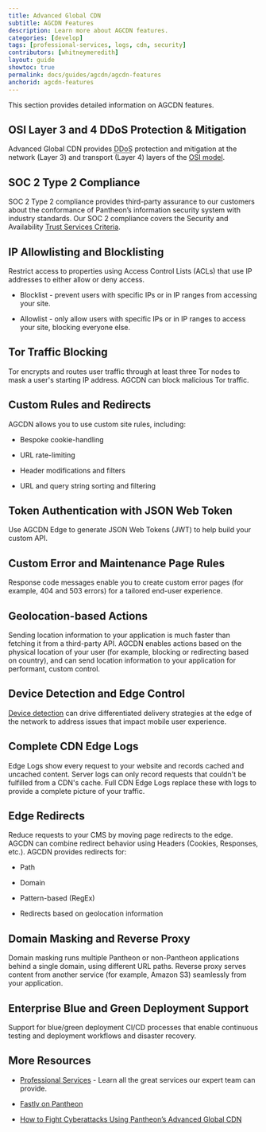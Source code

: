 ```yaml
---
title: Advanced Global CDN
subtitle: AGCDN Features
description: Learn more about AGCDN features.
categories: [develop]
tags: [professional-services, logs, cdn, security]
contributors: [whitneymeredith]
layout: guide
showtoc: true
permalink: docs/guides/agcdn/agcdn-features
anchorid: agcdn-features
---
```


This section provides detailed information on AGCDN features.

## OSI Layer 3 and 4 DDoS Protection & Mitigation

Advanced Global CDN provides <abbr title="Distributed Denial of Service">DDoS</abbr> protection and mitigation at the network (Layer 3) and transport (Layer 4) layers of the [OSI model](https://en.wikipedia.org/wiki/OSI_model).

## SOC 2 Type 2 Compliance

SOC 2<Popover title="SOC" content="System and Organization Controls (SOC) is a suite of audit reports defined by the American Institute of Certified Public Accountants (AICPA)." /> Type 2 compliance provides third-party assurance to our customers about the conformance of Pantheon’s information security system with industry standards. Our SOC 2 compliance covers the Security and Availability [Trust Services Criteria](https://www.aicpa.org/interestareas/frc/assuranceadvisoryservices/trustdataintegritytaskforce.html).

## IP Allowlisting and Blocklisting

Restrict access to properties using Access Control Lists (ACLs) that use IP addresses to either allow or deny access.

- Blocklist - prevent users with specific IPs or in IP ranges from accessing your site.

- Allowlist - only allow users with specific IPs or in IP ranges to access your site, blocking everyone else.

## Tor Traffic Blocking

Tor encrypts and routes user traffic through at least three Tor nodes to mask a user's starting IP address. AGCDN can block malicious Tor traffic.

## Custom Rules and Redirects

AGCDN allows you to use custom site rules, including:

- Bespoke cookie-handling

- URL rate-limiting

- Header modifications and filters

- URL and query string sorting and filtering 

## Token Authentication with JSON Web Token

Use AGCDN Edge to generate JSON Web Tokens (JWT)<Popover title="JSON Web Tokens" content="A JSON Web Tokens is an Internet standard for creating compact, encrypted JSON-based access tokens that assert some number of claims, such as 'logged in as admin'." /> to help build your custom API.

## Custom Error and Maintenance Page Rules

Response code messages enable you to create custom error pages (for example, 404 and 503 errors) for a tailored end-user experience.

## Geolocation-based Actions

Sending location information to your application is much faster than fetching it from a third-party API. AGCDN enables actions based on the physical location of your user (for example, blocking or redirecting based on country), and can send location information to your application for performant, custom control.

## Device Detection and Edge Control

[Device detection](https://docs.fastly.com/en/guides/delivering-different-content-to-different-devices) can drive differentiated delivery strategies at the edge of the network to address issues that impact mobile user experience.

## Complete CDN Edge Logs

Edge Logs show every request to your website and records cached and uncached content. Server logs can only record requests that couldn't be fulfilled from a CDN's cache. Full CDN Edge Logs replace these with logs to provide a complete picture of your traffic.

## Edge Redirects

Reduce requests to your CMS by moving page redirects to the edge. AGCDN can combine redirect behavior using Headers (Cookies, Responses, etc.). AGCDN provides redirects for:

- Path

- Domain

- Pattern-based (RegEx) 

- Redirects based on geolocation information

## Domain Masking and Reverse Proxy

Domain masking runs multiple Pantheon or non-Pantheon applications behind a single domain, using different URL paths. Reverse proxy serves content from another service (for example, Amazon S3) seamlessly from your application.

## Enterprise Blue and Green Deployment Support

Support for blue/green deployment<Popover title="Blue/Green Deployment" content="With a blue/green deployment strategy, the new version of your application is released alongside the current version. After you conduct appropriate tests, traffic is switched to the new version." /> CI/CD processes that enable continuous testing and deployment workflows and disaster recovery.

## More Resources

- [Professional Services](/guides/professional-services) - Learn all the great services our expert team can provide.

- [Fastly on Pantheon](/guides/fastly-pantheon)

- [How to Fight Cyberattacks Using Pantheon’s Advanced Global CDN](https://pantheon.io/blog/fight-cyberattacks-advanced-global-cdn)



